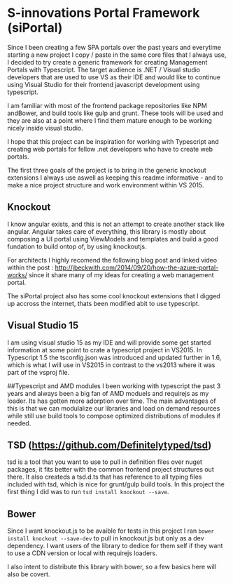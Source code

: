 
# S-innovations Portal Framework (siPortal)

Since I been creating a few SPA portals over the past years and everytime starting a new project I copy / paste in the same core files that I always use, I decided to try create a generic framework for creating Management Portals with Typescript. The target audience is .NET / Visual studio developers that are used to use VS as their IDE and would like to continue using Visual Studio for their frontend javascript development using typescript. 

I am familiar with most of the frontend package repositories like NPM andBower, and build tools like gulp and grunt. These tools will be used and they are also at a point where I find them mature enough to be working nicely inside visual studio.

I hope that this project can be inspiration for working with Typescript and creating web portals for fellow .net developers who have to create web portals. 

The first three goals of the project is to bring in the generic knockout extensions I always use aswell as keeping this readme informative - and to make a nice project structure and work environment within VS 2015.


## Knockout
I know angular exists, and this is not an attempt to create another stack like angular. Angular takes care of everything, this library is mostly about composing a UI portal using ViewModels and templates and build a good fundation to build ontop of, by using knockoutjs.

For architects I highly recomend the following blog post and linked video within the post : http://jbeckwith.com/2014/09/20/how-the-azure-portal-works/ since it share many of my ideas for creating a web management portal.

The siPortal project also has some cool knockout extensions that I digged up accross the internet, thats been modified abit to use typescript.
 

## Visual Studio 15
I am using visual studio 15 as my IDE and will provide some get started information at some point to crate a typescript project in VS2015. In Typescript 1.5 the tsconfig.json was introduced and updated further in 1.6, which is what I will use in VS2015 in contrast to the vs2013 where it was part of the vsproj file.

##Typescript and AMD modules
I been working with typescript the past 3 years and always been a big fan of AMD moduels and requirejs as my loader. Its has gotten more adorption over time. The main advantages of this is that we can modulalize our libraries and load on demand resources while still use build tools to compose optimized distributions of modules if needed.

## TSD (https://github.com/Definitelytyped/tsd)
tsd is a tool that you want to use to pull in definition files over nuget packages, it fits better with the common frontend project structures out there. It also createds a tsd.d.ts that has reference to all typing files included with tsd, which is nice for grunt/gulp build tools. In this project the first thing I did was to run `tsd install knockout --save`.


## Bower
Since I want knockout.js to be avaible for tests in this project I ran `bower install knockout --save-dev` to pull in knockout.js but only as a dev dependency. I want users of the library to dedice for them self if they want to use a CDN version or local with requirejs loaders.

I also intent to distribute this library with bower, so a few basics here will also be covert.